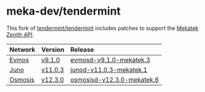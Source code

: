 # meka-dev/tendermint

This fork of [tendermint/tendermint](https://github.com/tendermint/tendermint)
includes patches to support the [Mekatek Zenith API](https://api.mekatek.xyz).

| Network            | Version                         | Release                                       |
|:-------------------|:--------------------------------|:----------------------------------------------|
| [Evmos][evmos]     | [v9.1.0][evmos-upstream-tag]    | [evmosd-v9.1.0-mekatek.3][evmos-release]      |
| [Juno][juno]       | [v11.0.3][juno-upstream-tag]    | [junod-v11.0.3-mekatek.1][juno-release]       |
| [Osmosis][osmosis] | [v12.3.0][osmosis-upstream-tag] | [osmosisd-v12.3.0-mekatek.6][osmosis-release] |

[evmos]:              https://github.com/evmos/evmos
[evmos-upstream-tag]: https://github.com/evmos/evmos/tree/v9.1.0
[evmos-release]:      https://github.com/meka-dev/tendermint/releases/tag/mekatek%2Fevmos%2Fv9.1.0-3

[juno]:              https://github.com/CosmosContracts/juno
[juno-upstream-tag]: https://github.com/CosmosContracts/juno/tree/v11.0.3
[juno-release]:      https://github.com/meka-dev/tendermint/releases/tag/mekatek%2Fjuno%2Fv11.0.3-1

[osmosis]:              https://github.com/osmosis-labs/osmosis
[osmosis-upstream-tag]: https://github.com/osmosis-labs/osmosis/tree/v12.3.0
[osmosis-release]:      https://github.com/meka-dev/tendermint/releases/tag/mekatek%2Fosmosis%2Fv12.3.0-6
